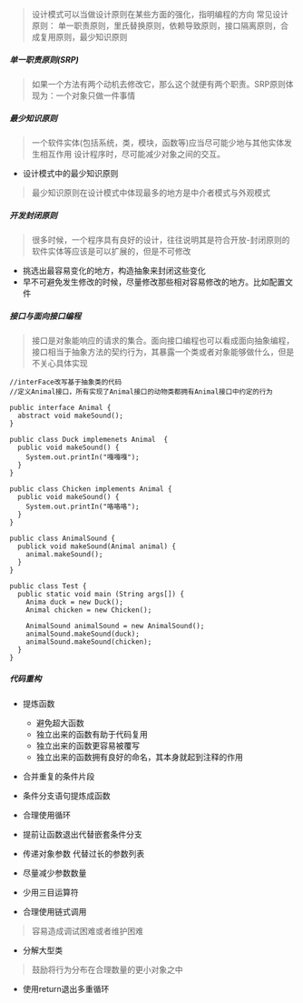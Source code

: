 > 设计模式可以当做设计原则在某些方面的强化，指明编程的方向
> 常见设计原则： 单一职责原则，里氏替换原则，依赖导致原则，接口隔离原则，合成复用原则，最少知识原则

##### 单一职责原则(SRP)
> 如果一个方法有两个动机去修改它，那么这个就便有两个职责。SRP原则体现为：一个对象只做一件事情

##### 最少知识原则
> 一个软件实体(包括系统，类，模块，函数等)应当尽可能少地与其他实体发生相互作用
> 设计程序时，尽可能减少对象之间的交互。

  + 设计模式中的最少知识原则
  > 最少知识原则在设计模式中体现最多的地方是中介者模式与外观模式

##### 开发封闭原则
> 很多时候，一个程序具有良好的设计，往往说明其是符合开放-封闭原则的
> 软件实体等应该是可以扩展的，但是不可修改
  + 挑选出最容易变化的地方，构造抽象来封闭这些变化
  + 早不可避免发生修改的时候，尽量修改那些相对容易修改的地方。比如配置文件


##### 接口与面向接口编程
> 接口是对象能响应的请求的集合。面向接口编程也可以看成面向抽象编程，接口相当于抽象方法的契约行为，其暴露一个类或者对象能够做什么，但是不关心具体实现
```
//interFace改写基于抽象类的代码
//定义Animal接口，所有实现了Animal接口的动物类都拥有Animal接口中约定的行为

public interface Animal {
  abstract void makeSound();
}

public class Duck implemenets Animal  {
  public void makeSound() {
    System.out.printIn("嘎嘎嘎");
  }
}

public class Chicken implements Animal {
  public void makeSound() {
    System.out.printIn("咯咯咯");
  }
}

public class AnimalSound {
  publick void makeSound(Animal animal) {
    animal.makeSound();
  }
}

public class Test {
  public static void main (String args[]) {
    Anima duck = new Duck();
    Animal chicken = new Chicken();

    AnimalSound animalSound = new AnimalSound();
    animalSound.makeSound(duck);
    animalSound.makeSound(chicken);
  }
}

```

##### 代码重构

+ 提炼函数
  - 避免超大函数
  - 独立出来的函数有助于代码复用
  - 独立出来的函数更容易被覆写
  - 独立出来的函数拥有良好的命名，其本身就起到注释的作用

+ 合并重复的条件片段

+ 条件分支语句提炼成函数
+ 合理使用循环
+ 提前让函数退出代替嵌套条件分支
+ 传递对象参数 代替过长的参数列表
+ 尽量减少参数数量
+ 少用三目运算符
+ 合理使用链式调用
> 容易造成调试困难或者维护困难
+ 分解大型类
> 鼓励将行为分布在合理数量的更小对象之中
+ 使用return退出多重循环